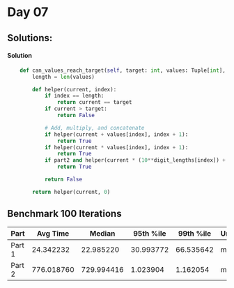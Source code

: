 # Day 07

## Solutions:

#### Solution

```python
    def can_values_reach_target(self, target: int, values: Tuple[int], current: int, digit_lengths,  part2=False):
        length = len(values)

        def helper(current, index):
            if index == length:
                return current == target
            if current > target:
                return False

            # Add, multiply, and concatenate
            if helper(current + values[index], index + 1):
                return True
            if helper(current * values[index], index + 1):
                return True
            if part2 and helper(current * (10**digit_lengths[index]) + values[index], index + 1):
                return True

            return False

        return helper(current, 0)
```

## Benchmark 100 Iterations

| Part   | Avg Time   | Median     | 95th %ile | 99th %ile | Unit |
|--------|------------|------------|-----------|-----------|------|
| Part 1 | 24.342232  | 22.985220  | 30.993772 | 66.535642 | ms   |
| Part 2 | 776.018760 | 729.994416 | 1.023904  | 1.162054  | ms   |
